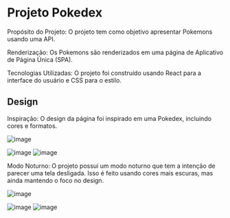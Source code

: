 <h1>Projeto Pokedex</h1>

<p>Propósito do Projeto: O projeto tem como objetivo apresentar Pokemons usando uma API.</p>
<p>Renderização: Os Pokemons são renderizados em uma página de Aplicativo de Página Única (SPA).</p>
<p>Tecnologias Utilizadas: O projeto foi construído usando React para a interface do usuário e CSS para o estilo.</p>

<h2>Design</h2>

<p>Inspiração: O design da página foi inspirado em uma Pokedex, incluindo cores e formatos.
</p>

![image](https://github.com/user-attachments/assets/de2a6fa2-9993-4120-958b-38aa993ce2a7)

![image](https://github.com/user-attachments/assets/0f2a4677-3467-4bcf-9272-e50301b63e4c)
![image](https://github.com/user-attachments/assets/1bcde915-cf4c-4355-92a3-9bbe520372a1)

<p>Modo Noturno: O projeto possui um modo noturno que tem a intenção de parecer uma tela desligada. Isso é feito usando cores mais escuras, mas ainda mantendo o foco no design.</p>

![image](https://github.com/user-attachments/assets/7ac7ceb2-5183-4f79-9466-a31063c418fa)

![image](https://github.com/user-attachments/assets/dca49cd9-93ee-412f-84b2-ccb1da413fde)
![image](https://github.com/user-attachments/assets/5b9747d5-e69a-4873-9721-4733295d7cf0)
